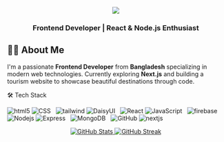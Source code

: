 
<p align="center"> 
  <img src="https://capsule-render.vercel.app/api?type=waving&color=0:43cea2,100:185a9d&height=150&section=footer&text=Hi%2C+I'm+Naimul+👋+✨&fontSize=24&fontColor=FFFFFF&fontAlignY=30&animation=fadeIn" />
</p>

<h3 align="center">
  Frontend Developer | React & Node.js Enthusiast
</h3>

## 👨‍💻 About Me
I'm a passionate **Frontend Developer** from **Bangladesh** specializing in modern web technologies. Currently exploring **Next.js** and building a tourism website to showcase beautiful destinations through code.



🛠 Tech Stack
<p>

  <img alt="html5" src="https://img.shields.io/badge/-HTML5-E34F26?style=flat-square&logo=html5&logoColor=white" />
  <img alt="CSS" src="https://img.shields.io/badge/CSS-1572B6?style=for-the-badge&logo=css3&logoColor=white" />
  &nbsp;
 <img alt="tailwind" src="https://img.shields.io/badge/Tailwind_CSS-38B2AC?style=flat-square&logo=tailwind-css&logoColor=white" />
   <img src="https://img.shields.io/badge/DaisyUI-5A0EF8?style=for-the-badge&logo=daisyui&logoColor=white" alt="DaisyUI" />
  &nbsp;
  <img alt="React" src="https://img.shields.io/badge/-React-45b8d8?style=flat-square&logo=react&logoColor=white" />
  <img alt="JavaScript" src="https://img.shields.io/badge/JavaScript-F7DF1E?style=flat-square&logo=javascript&logoColor=black" />
  &nbsp;
   <img alt="firebase" src="https://img.shields.io/badge/Firebase-FFCA28?style=flat-square&logo=firebase&logoColor=black" />
  &nbsp;
    <img alt="Nodejs" src="https://img.shields.io/badge/-Nodejs-43853d?style=flat-square&logo=Node.js&logoColor=white" />
    <img alt="Express" src="https://img.shields.io/badge/Express-000000?logo=express&logoColor=white" />
      &nbsp;
  <img alt="MongoDB" src="https://img.shields.io/badge/-MongoDB-13aa52?style=flat-square&logo=mongodb&logoColor=white" />
 &nbsp;
  <img src="https://img.shields.io/badge/GitHub-181717?style=for-the-badge&logo=github&logoColor=white" alt="GitHub" />
 <img alt="nextjs" src="https://img.shields.io/badge/Next.js-000000?style=flat-square&logo=next.js&logoColor=white" />
</p>

 <div align="center"> <a href="https://github.com/NaimuL295"> <img src="https://github-readme-stats.vercel.app/api?username=NaimuL295&theme=dark&show_icons=true&hide_border=true&count_private=true" alt="GitHub Stats" /> </a> <a href="https://github.com/NaimuL295"> <img src="https://streak-stats.demolab.com?user=NaimuL295&theme=dark&hide_border=true" alt="GitHub Streak" /> </a>
   <!-- <a href="https://github.com/NaimuL295">
  <img src="https://github-readme-stats.vercel.app/api/top-langs/?username=NaimuL295&layout=compact&theme=vision-friendly-dark&hide_border=true&langs_count=6" alt="Top Languages" />
  </a>  -->
  </div> 
